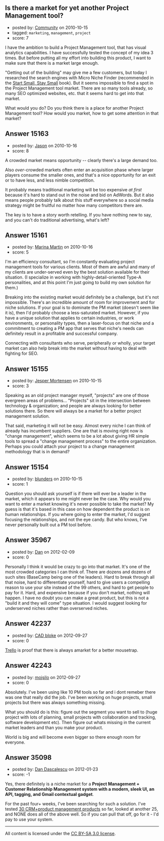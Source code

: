## Is there a market for yet another Project Management tool?

- posted by: [Community](https://stackexchange.com/users/-1/-1-community) on 2010-10-15
- tagged: `marketing`, `management`, `project`
- score: 7

I have the ambition to build a Project Management tool, that has visual analytics capabilities. I have successfully tested the concept of my idea 3 times. But before putting all my effort into building this product, I want to make sure that there is a market large enough.

"Getting out of the building" may give me a few customers, but today I researched the search engines with Micro Niche Finder (recommended in the [Start Small, Stay Small][1] book). But it seems impossible to find a spot in the Project Management tool market. There are so many tools already, so many SEO optimized websites, etc. that it seems hard to get into that market.

What would you do? Do you think there is a place for another Project Management tool? How would you market, how to get some attention in that market?


  [1]: http://www.startupbook.net


## Answer 15163

- posted by: [Jason](https://stackexchange.com/users/-1/2-jason) on 2010-10-16
- score: 8

A crowded market means opportunity -- clearly there's a large demand too.

Also *over*-crowded markets often enter an acquisition phase where larger players consume the smaller ones, and that's a nice opportunity for an exit or to have less, and less nimble competition.

It probably means traditional marketing will be too expensive *at first* because it's hard to stand out in the noise and bid on AdWords.  But it also means people probably talk about this stuff everywhere so a social media strategy might be fruitful no matter how many competitors there are.

The key is to have a story worth retelling.  If you have nothing new to say, and you can't do traditional advertising, what's left?


## Answer 15161

- posted by: [Marina Martin](https://stackexchange.com/users/-1/1503-marina-martin) on 2010-10-16
- score: 5

I'm an efficiency consultant, so I'm constantly evaluating project management tools for various clients. Most of them are awful and many of my clients are under-served even by the best solution available for their situation. (I specialize in working with highly-detail-oriented Type-A personalities, and at this point I'm just going to build my own solution for them.)

Breaking into the existing market would definitely be a challenge, but it's not impossible. There's an incredible amount of room for improvement and for niche solutions. If your goal is to dominate the PM market (doesn't seem like it is), then I'd probably choose a less-saturated market. However, if you have a unique solution that applies to certain industries, or work environments, or personality types, then a laser-focus on that niche and a commitment to creating a PM app that serves that niche's needs can definitely result in a profitable and successful company.

Connecting with consultants who serve, peripherally or wholly, your target market can also help break into the market without having to deal with fighting for SEO.


## Answer 15155

- posted by: [Jesper Mortensen](https://stackexchange.com/users/-1/1261-jesper-mortensen) on 2010-10-15
- score: 3

Speaking as an old project manager myself, "projects" are one of those evergreen areas of problems... "Projects" sit in the intersection between technology & organization; and people are always looking for better solutions there. So there will always be a market for a better project management solution.

That said, marketing it will not be easy. Almost every niche I can think of already has incumbent suppliers. One are that is moving right now is "change management", which seems to be a lot about giving HR simple tools to spread a "change management process" to the entire organization. Perhaps you could attach your project to a change management methodology that is in demand?


## Answer 15154

- posted by: [blunders](https://stackexchange.com/users/-1/4764-blunders) on 2010-10-15
- score: 1

Question you should ask yourself is if there will ever be a leader in the market, which it appears to me might never be the case. Why would you want to enter a market knowing it's never possible to take the market? My guess is that it's based in this case on how dependent the product is on human relationships. If you where going to enter the market, I'd suggest focusing the relationships, and not the eye candy. But who knows, I've never personally built out a PM tool before.


## Answer 35967

- posted by: [Dan](https://stackexchange.com/users/-1/16275-dan) on 2012-02-09
- score: 0

Personally I think it would be crazy to go into that market. It's one of the most crowded categories I can think of. There are dozens and dozens of such sites (BaseCamp being one of the leaders). Hard to break through all that noise, hard to differentiate yourself, hard to give users a compelling reason to use your site instead of the 99 others, and hard to get people to pay for it. Hard, and expensive because if you don't market, nothing will happen. I have no doubt you can make a great product, but this is not a "build it and they will come" type situation.  I would suggest looking for underserved niches rather than overserved niches.


## Answer 42237

- posted by: [CAD bloke](https://stackexchange.com/users/-1/701-cad-bloke) on 2012-09-27
- score: 0

<p><a href="https://trello.com" rel="nofollow">Trello</a> is proof that there is always amarket for a better mousetrap.</p>



## Answer 42243

- posted by: [mojsilo](https://stackexchange.com/users/-1/1826-mojsilo) on 2012-09-27
- score: 0

Absolutely. I've been using like 10 PM tools so far and i dont remeber there was one that really did the job. I've been working on huge projects, small projects but there was always something missing.

What you should do is this: figure out the segment you want to sell to (huge project with lots of planning, small projects with collaboration and tracking, software development etc). Then figure out whats missing in the current market leaders and than you make your product.

World is big and will become even bigger so there enough room for everyone.


## Answer 35098

- posted by: [Dan Dascalescu](https://stackexchange.com/users/-1/14591-dan-dascalescu) on 2012-01-23
- score: -1

Yes, there definitely is a niche market for a **Project Management + Customer Relationship Management system with a modern, sleek UI, an API, tagging, and Gmail contextual gadget**.

For the past four+ weeks, I've been searching for such a solution. I've tested [30 CRM+product management products](http://wiki.dandascalescu.com/reviews/online_services/Customer_and_project_management_systems) so far, looked at another 25, and NONE does all of the above well. So if you can pull that off, go for it - I'd pay to use your system.



---

All content is licensed under the [CC BY-SA 3.0 license](https://creativecommons.org/licenses/by-sa/3.0/).
